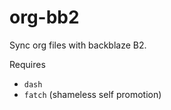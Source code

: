 # org-bb2
Sync org files with backblaze B2.

Requires
- `dash`
- `fatch` (shameless self promotion)

